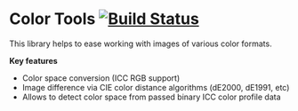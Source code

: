# Color Tools [![Build Status](https://travis-ci.org/EcomDev/color.svg?branch=develop)](https://travis-ci.org/EcomDev/color)

This library helps to ease working with images of various color formats. 

**Key features**

- Color space conversion (ICC RGB support)
- Image difference via CIE color distance algorithms (dE2000, dE1991, etc) 
- Allows to detect color space from passed binary ICC color profile data

